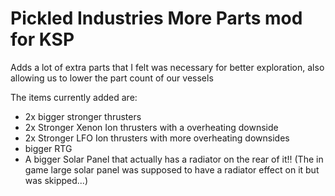 # Pickled Industries More Parts mod for KSP

Adds a lot of extra parts that I felt was necessary for better exploration, also allowing us to lower the part count of our vessels

The items currently added are:
  - 2x bigger stronger thrusters
  - 2x Stronger Xenon Ion thrusters with a overheating downside
  - 2x Stronger LFO Ion thrusters with more overheating downsides
  - bigger RTG
  - A bigger Solar Panel that actually has a radiator on the rear of it!! (The in game large solar panel was supposed to have a radiator effect on it but was skipped...)
